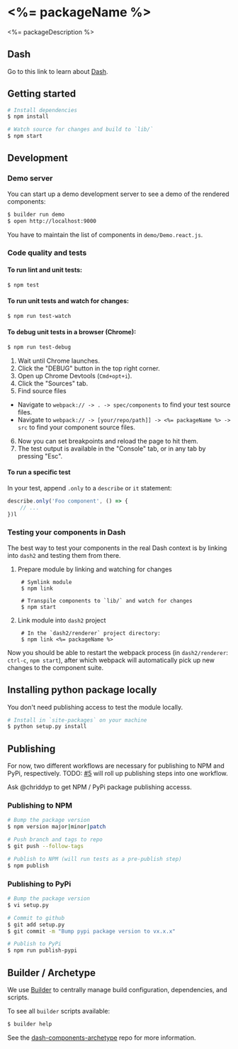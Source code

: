 # <%= packageName %>

<%= packageDescription %>

## Dash

Go to this link to learn about [Dash][].

## Getting started

```sh
# Install dependencies
$ npm install

# Watch source for changes and build to `lib/`
$ npm start
```

## Development

### Demo server

You can start up a demo development server to see a demo of the rendered
components:

```sh
$ builder run demo
$ open http://localhost:9000
```

You have to maintain the list of components in `demo/Demo.react.js`.

### Code quality and tests

#### To run lint and unit tests:

```sh
$ npm test
```

#### To run unit tests and watch for changes:

```sh
$ npm run test-watch
```

#### To debug unit tests in a browser (Chrome):

```sh
$ npm run test-debug
```

1. Wait until Chrome launches.
2. Click the "DEBUG" button in the top right corner.
3. Open up Chrome Devtools (`Cmd+opt+i`).
4. Click the "Sources" tab.
5. Find source files
  - Navigate to `webpack:// -> . -> spec/components` to find your test source files.
  - Navigate to `webpack:// -> [your/repo/path]] -> <%= packageName %> -> src` to find your component source files.
6. Now you can set breakpoints and reload the page to hit them.
7. The test output is available in the "Console" tab, or in any tab by pressing "Esc".

#### To run a specific test

In your test, append `.only` to a `describe` or `it` statement:

```javascript
describe.only('Foo component', () => {
    // ...
})l
```

### Testing your components in Dash

The best way to test your components in the real Dash context is by linking into
`dash2` and testing them from there.

1. Prepare module by linking and watching for changes

        # Symlink module
        $ npm link

        # Transpile components to `lib/` and watch for changes
        $ npm start

2. Link module into `dash2` project

        # In the `dash2/renderer` project directory:
        $ npm link <%= packageName %>

Now you should be able to restart the webpack process (in `dash2/renderer`:
`ctrl-c`, `npm start`), after which webpack will automatically pick up new
changes to the component suite.

## Installing python package locally

You don't need publishing access to test the module locally.

```sh
# Install in `site-packages` on your machine
$ python setup.py install
```

## Publishing

For now, two different workflows are necessary for publishing to NPM and PyPi,
respectively. TODO:
[#5](https://github.com/plotly/dash-components-archetype/issues/5) will roll up
publishing steps into one workflow.

Ask @chriddyp to get NPM / PyPi package publishing accesss.

### Publishing to NPM

```sh
# Bump the package version
$ npm version major|minor|patch

# Push branch and tags to repo
$ git push --follow-tags

# Publish to NPM (will run tests as a pre-publish step)
$ npm publish
```

### Publishing to PyPi

```sh
# Bump the package version
$ vi setup.py

# Commit to github
$ git add setup.py
$ git commit -m "Bump pypi package version to vx.x.x"

# Publish to PyPi
$ npm run publish-pypi
```

## Builder / Archetype

We use [Builder][] to centrally manage build configuration, dependencies, and
scripts.

To see all `builder` scripts available:

```sh
$ builder help
```

See the [dash-components-archetype][] repo for more information.


[Builder]: https://github.com/FormidableLabs/builder
[Dash]: https://github.com/plotly/dash2
[dash-components-archetype]: https://github.com/plotly/dash-components-archetype
